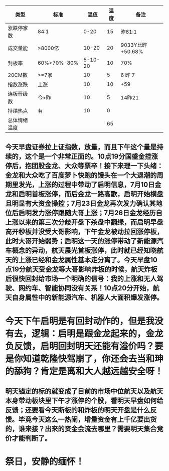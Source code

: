 | 类型             | 标准          | 温值             | 温度   |  备注 |
|--------------|------------|--------------|--------|------ |
| 涨跌停家数   |    84:1    |0-20              |    15     |     昨61:1     |
| 成交量能      | >8000亿   | 10-20           |    20     |9033Y比昨+50.68%|
| 封板率          |60%>70%-80%|5-10-20   |    10     |70%               |
| 20CM数       |     >=7家    |   10             |     5    |       6 昨 7             |
| 指数涨跌      |  上涨          |  10               |       10   |         +59                  |
| 连板晋级数   |  今>昨       |  10               |     5    |       14昨21        |
| 持续热点       |   有           |   10              |      0 |              |
| 总体情绪温度 |                 |                    |     65   |

## 今天早盘证券拉上证指数，放量，而且下午这个量是持续的，这个是一个非常正面的。10点19分国盛金控涨停后，抱团股金龙、大众等票卒！接下来理一下头绪：金龙和大众吃了百度萝卜快跑的馒头在一个大退潮的周期里发光，上涨的过程中带动了启明信息，7月10日金龙和启明首板涨停，而后金龙一路高歌，启明开始横盘且明显有大资金操控；7月23日金龙再次发力确认其地位后启明发力涨停跟随大哥上涨；7月26日金龙经历自上涨以来的第三次分歧开盘下杀盘中翻绿，而启明早盘高开秒板并没受大哥影响，下午金龙被动拉回涨停板，此时大哥开始弱势；启明这一天的涨停带动了新能源汽车概念的异动，航天晨光首板涨停，此时就已经知晓航天的上涨已经和金龙属性基本走分离了。今天早盘10点19分航天受金龙等大哥影响炸板的时候，航天炸板后很快回封给市场一个明确的信号：我的上涨和无人驾驶、网约车、智能协同没有关系！10点20分开始，航天自身属性中的新能源汽车、机器人大面积爆发涨停。
# 今天下午启明是有回封动作的，但是我没有去，逻辑：启明是跟金龙起来的，金龙负反馈，启明回封明天还能有溢价吗？要是你知道乾隆快驾崩了，你还会去当和珅的舔狗？肯定是离和大人越远越安全呀！

## 明天锚定的标的就变成了目前的市场中位航天以及航天本身带动板块里下午才涨停的个股，看明天早盘如何给反馈；还要看今天断板的和炸板的明天开盘是什么反馈。毕竟今天这么一热闹，增量资金有上千亿要出货的，谁来接？出来的资金会流去哪里？需要明天集合竞价才能判断了。

# 祭日，安静的缅怀！
